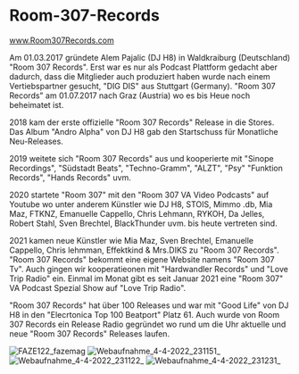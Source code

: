 # Room-307-Records
www.Room307Records.com

 

Am 01.03.2017 gründete Alem Pajalic (DJ H8) in Waldkraiburg (Deutschland) "Room 307 Records". Erst war es nur als Podcast Plattform gedacht aber dadurch, dass die Mitglieder auch produziert haben wurde nach einem Vertiebspartner gesucht, "DIG DIS" aus Stuttgart (Germany). "Room 307 Records" am 01.07.2017 nach Graz (Austria) wo es bis Heue noch beheimatet ist.

2018 kam der erste offizielle "Room 307 Records" Release in die Stores. Das Album "Andro Alpha" von DJ H8 gab den Startschuss für Monatliche Neu-Releases.

2019 weitete sich "Room 307 Records" aus und kooperierte mit "Sinope Recordings", "Südstadt Beats", "Techno-Gramm", "ALZT", "Psy" "Funktion Records", "Hands Records" uvm.

2020 startete "Room 307" mit den "Room 307 VA Video Podcasts" auf Youtube wo unter anderem Künstler wie DJ H8, STOIS, Mimmo .db, Mia Maz, FTKNZ, Emanuelle Cappello, Chris Lehmann, RYKOH, Da Jelles, Robert Stahl, Sven Brechtel, BlackThunder uvm. bis heute vertreten sind.

2021 kamen neue Künstler wie Mia Maz, Sven Brechtel, Emanuelle Cappello, Chris lehmman, Effektkind & Mrs.DIKS zu "Room 307 Records". "Room 307 Records" bekommt eine eigene Website namens "Room 307 Tv". Auch gingen wir kooperatieonen mit "Hardwandler Records" und "Love Trip Radio" ein. Einmal im Monat gibt es seit Januar 2021 eine "Room 307" VA Podcast Spezial Show auf "Love Trip Radio".

"Room 307 Records" hat über 100 Releases und war mit "Good Life" von DJ H8 in den "Elecrtonica Top 100 Beatport" Platz 61. Auch wurde von Room 307 Records ein Release Radio gegründet wo rund um die Uhr aktuelle und neue "Room 307 Records" Releases laufen.

![FAZE122_fazemag](https://user-images.githubusercontent.com/81182018/196064330-c5d367d7-caf1-4169-8183-3f77562ca45e.jpg)
![Webaufnahme_4-4-2022_231151_](https://user-images.githubusercontent.com/81182018/196064332-367eb559-0193-43d5-a591-7f83f10e5227.jpeg)
![Webaufnahme_4-4-2022_231122_](https://user-images.githubusercontent.com/81182018/196064331-40b8ead1-772a-46a5-bd87-9eba09d5388b.jpeg)
![Webaufnahme_4-4-2022_231231_](https://user-images.githubusercontent.com/81182018/196064333-79fa9111-c21b-4a5c-a98f-f64b38198dc1.jpeg)

